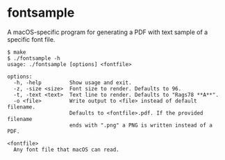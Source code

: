 # fontsample

A macOS-specific program for generating a PDF with text sample of a
specific font file.

```
$ make
$ ./fontsample -h
usage: ./fontsample [options] <fontfile>

options:
  -h, -help         Show usage and exit.
  -z, -size <size>  Font size to render. Defaults to 96.
  -t, -text <text>  Text line to render. Defaults to "Rags78 **A**".
  -o <file>         Write output to <file> instead of default filename.
                    Defaults to <fontfile>.pdf. If the provided filename
                    ends with ".png" a PNG is written instead of a PDF.

<fontfile>
  Any font file that macOS can read.
```
